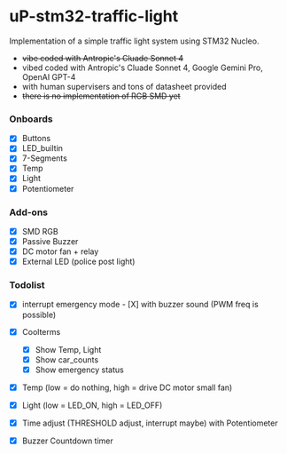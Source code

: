 # uP-stm32-traffic-light
Implementation of a simple traffic light system using STM32 Nucleo.
- ~~vibe coded with Antropic's Cluade Sonnet 4~~
- vibed coded with Antropic's Cluade Sonnet 4, Google Gemini Pro, OpenAI GPT-4
- with human supervisers and tons of datasheet provided
- ~~there is  no implementation of RGB SMD yet~~


### Onboards
- [X] Buttons
- [X] LED_builtin
- [X] 7-Segments
- [X] Temp
- [X] Light
- [X] Potentiometer

### Add-ons
- [X] SMD RGB
- [X] Passive Buzzer
- [X] DC motor fan + relay
- [X] External LED (police post light)

### Todolist
- [X] interrupt emergency mode
      - [X] with buzzer sound (PWM freq is possible)

- [X] Coolterms
  - [X] Show Temp, Light
  - [X] Show car_counts
  - [X] Show emergency status
- [X] Temp (low = do nothing, high = drive DC motor small fan)
- [X] Light (low = LED_ON, high = LED_OFF)
- [X] Time adjust  (THRESHOLD adjust, interrupt maybe) with Potentiometer
- [X] Buzzer Countdown timer

